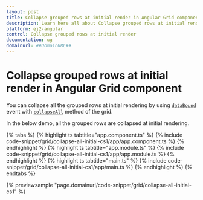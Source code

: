 ```yaml
---
layout: post
title: Collapse grouped rows at initial render in Angular Grid component | Syncfusion
description: Learn here all about Collapse grouped rows at initial render in Syncfusion Angular Grid component of Syncfusion Essential JS 2 and more.
platform: ej2-angular
control: Collapse grouped rows at initial render 
documentation: ug
domainurl: ##DomainURL##
---
```


# Collapse grouped rows at initial render in Angular Grid component

You can collapse all the grouped rows at initial rendering by using [`dataBound`](https://ej2.syncfusion.com/angular/documentation/api/grid/#databound) event with  [`collapseAll`](https://ej2.syncfusion.com/angular/documentation/api/grid/group/#collapseall) method of the grid.

In the below demo, all the grouped rows are collapsed at initial rendering.

{% tabs %}
{% highlight ts tabtitle="app.component.ts" %}
{% include code-snippet/grid/collapse-all-initial-cs1/app/app.component.ts %}
{% endhighlight %}
{% highlight ts tabtitle="app.module.ts" %}
{% include code-snippet/grid/collapse-all-initial-cs1/app/app.module.ts %}
{% endhighlight %}
{% highlight ts tabtitle="main.ts" %}
{% include code-snippet/grid/collapse-all-initial-cs1/app/main.ts %}
{% endhighlight %}
{% endtabs %}
  
{% previewsample "page.domainurl/code-snippet/grid/collapse-all-initial-cs1" %}